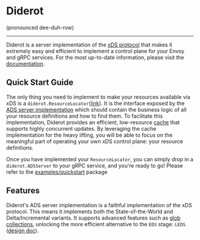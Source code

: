 # Diderot
(pronounced dee-duh-row)

---

Diderot is a server implementation of
the [xDS protocol](https://www.envoyproxy.io/docs/envoy/latest/api-docs/xds_protocol) that makes it extremely easy and
efficient to implement a control plane for your Envoy and gRPC services. For the most up-to-date information, please
visit the [documentation](https://pkg.go.dev/github.com/linkedin/diderot).

## Quick Start Guide
The only thing you need to implement to make your resources available via xDS is a
`diderot.ResourceLocator`([link](https://pkg.go.dev/github.com/linkedin/diderot#ResourceLocator)). It is the interface
exposed by the [ADS server implementation](https://pkg.go.dev/github.com/linkedin/diderot#ADSServer) which should
contain the business logic of all your resource definitions and how to find them. To facilitate this implementation,
Diderot provides an efficient, low-resource [cache](https://pkg.go.dev/github.com/linkedin/diderot#Cache) that supports
highly concurrent updates. By leveraging the cache implementation for the heavy lifting, you will be able to focus on
the meaningful part of operating your own xDS control plane: your resource definitions.

Once you have implemented your `ResourceLocator`, you can simply drop in a `diderot.ADSServer` to your gRPC service, and
you're ready to go! Please refer to the [examples/quickstart](examples/quickstart/main.go) package

## Features
Diderot's ADS server implementation is a faithful implementation of the xDS protocol. This means it implements both the
State-of-the-World and Delta/Incremental variants. It supports advanced features such as
[glob collections](https://github.com/cncf/xds/blob/main/proposals/TP1-xds-transport-next.md#glob), unlocking the more
efficient alternative to the `EDS` stage: `LEDS`
([design doc](https://docs.google.com/document/d/1aZ9ddX99BOWxmfiWZevSB5kzLAfH2TS8qQDcCBHcfSE/edit#heading=h.mmb97owcrx3c)).

